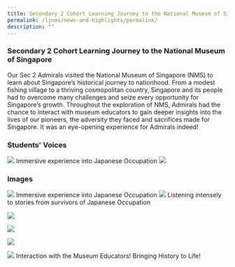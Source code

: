```yaml
---
title: Secondary 2 Cohort Learning Journey to the National Museum of Singapore
permalink: /ljnms/news-and-highlights/permalink/
description: ""
---
```

### Secondary 2 Cohort Learning Journey to the National Museum of Singapore

Our Sec 2 Admirals visited the National Museum of Singapore (NMS) to learn about Singapore’s historical journey to nationhood. From a modest fishing village to a thriving cosmopolitan country, Singapore and its people had to overcome many challenges and seize every opportunity for Singapore’s growth. Throughout the exploration of NMS, Admirals had the chance to interact with museum educators to gain deeper insights into the lives of our pioneers, the adversity they faced and sacrifices made for Singapore. It was an eye-opening experience for Admirals indeed!

### Students' Voices
![](/images/2023/Ljnms/one_student_01.jpg)
Immersive experience into Japanese Occupation
![](/images/2023/Ljnms/one_student_02.jpg)

### Images
![](/images/2023/Ljnms/ljnms_001.jpeg)
Immersive experience into Japanese Occupation
![](/images/2023/Ljnms/ljnms_002.jpeg)
Listening intensely to stories from survivors of Japanese Occupation

![](/images/2023/Ljnms/ljnms_003.jpeg)

![](/images/2023/Ljnms/ljnms_004.jpeg)

![](/images/2023/Ljnms/ljnms_005.jpeg)

![](/images/2023/Ljnms/ljnms_006.jpeg)
Interaction with the Museum Educators!
Bringing History to Life!